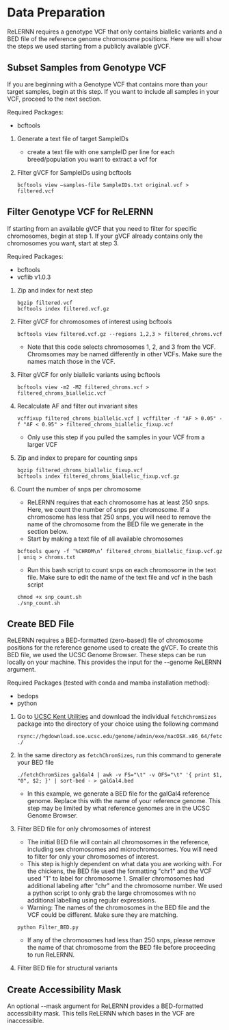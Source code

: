 # Data Preparation
ReLERNN requires a genotype VCF that only contains biallelic variants and a BED file of the reference genome chromosome positions. Here we will show the steps we used starting from a publicly available gVCF. 

## Subset Samples from Genotype VCF
If you are beginning with a Genotype VCF that contains more than your target samples, begin at this step. If you want to include all samples in your VCF, proceed to the next section. 

Required Packages:
   * bcftools

1. Generate a text file of target SampleIDs
   * create a text file with one sampleID per line for each breed/population you want to extract a vcf for
   
2. Filter gVCF for SampleIDs using bcftools
    ```
    bcftools view –samples-file SampleIDs.txt original.vcf > filtered.vcf
    ```

## Filter Genotype VCF for ReLERNN
If starting from an available gVCF that you need to filter for specific chromosomes, begin at step 1. If your gVCF already contains only the chromosomes you want, start at step 3. 

Required Packages:
   * bcftools
   * vcflib v1.0.3

1. Zip and index for next step
   ```
   bgzip filtered.vcf
   bcftools index filtered.vcf.gz
   ```
2. Filter gVCF for chromosomes of interest using bcftools
    ```
    bcftools view filtered.vcf.gz --regions 1,2,3 > filtered_chroms.vcf
    ```
    * Note that this code selects chromosomes 1, 2, and 3 from the VCF. Chromsomes may be named differently in other VCFs. Make sure the names match those in the VCF. 

3. Filter gVCF for only biallelic variants using bcftools
    ```
    bcftools view -m2 -M2 filtered_chroms.vcf > filtered_chroms_biallelic.vcf
    ```
4. Recalculate AF and filter out invariant sites
   ```
   vcffixup filtered_chroms_biallelic.vcf | vcffilter -f "AF > 0.05" -f "AF < 0.95" > filtered_chroms_biallelic_fixup.vcf
   ```
   * Only use this step if you pulled the samples in your VCF from a larger VCF
    
5. Zip and index to prepare for counting snps
   ```
   bgzip filtered_chroms_biallelic_fixup.vcf
   bcftools index filtered_chroms_biallelic_fixup.vcf.gz
   ```
6. Count the number of snps per chromosome
   * ReLERNN requires that each chromosome has at least 250 snps. Here, we count the number of snps per chromosome. If a chromosome has less that 250 snps, you will need to remove the name of the chromosome from the BED file we generate in the section below.
   * Start by making a text file of all available chromosomes
   ```
   bcftools query -f ‘%CHROM\n’ filtered_chroms_biallelic_fixup.vcf.gz | uniq > chroms.txt
   ```
   * Run this bash script to count snps on each chromosome in the text file. Make sure to edit the name of the text file and vcf in the bash script
   ```
   chmod +x snp_count.sh
   ./snp_count.sh
   ```
    
## Create BED File
ReLERNN requires a BED-formatted (zero-based) file of chromosome positions for the reference genome used to create the gVCF. To create this BED file, we used the UCSC Genome Browser. These steps can be run locally on your machine. This provides the input for the --genome ReLERNN argument. 

Required Packages (tested with conda and mamba installation method):
   * bedops
   * python

1. Go to [UCSC Kent Utilities](http://hgdownload.soe.ucsc.edu/admin/exe/) and download the individual `fetchChromSizes` package into the directory of your choice using the following command
    ```
    rsync://hgdownload.soe.ucsc.edu/genome/admin/exe/macOSX.x86_64/fetchChromSizes ./
    ```
2. In the same directory as `fetchChromSizes`, run this command to generate your BED file
    ```
    ./fetchChromSizes galGal4 | awk -v FS="\t" -v OFS="\t" '{ print $1, "0", $2; }' | sort-bed - > galGal4.bed
    ```
    * In this example, we generate a BED file for the galGal4 reference genome. Replace this with the name of your reference genome. This step may be limited by what reference genomes are in the UCSC Genome Browser.
   
3. Filter BED file for only chromosomes of interest
   * The initial BED file will contain all chromosomes in the reference, including sex chromosomes and microchromosomes. You will need to filter for only your chromosomes of interest.
   * This step is highly dependent on what data you are working with. For the chickens, the BED file used the formatting "chr1" and the VCF used "1" to label for chromosome 1. Smaller chromosomes had additional labeling after "chr" and the chromosome number. We used a python script to only grab the large chromosomes with no additional labelling using regular expressions.
   * Warning: The names of the chromosomes in the BED file and the VCF could be different. Make sure they are matching.
   ```
   python Filter_BED.py
   ```
   * If any of the chromosomes had less than 250 snps, please remove the name of that chromosome from the BED file before proceeding to run ReLERNN.
  
4. Filter BED file for structural variants

## Create Accessibility Mask
An optional --mask argument for ReLERNN provides a BED-formatted accessibility mask. This tells ReLERNN which bases in the VCF are inaccessible. 

